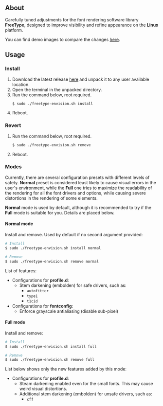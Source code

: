 ## About
Carefully tuned adjustments for the font rendering software library **FreeType**, designed to improve visibility and refine appearance on the **Linux** platform.

You can find demo images to compare the changes [here](./assets/comparison).

## Usage

### Install
1. Download the latest release [here](https://github.com/maximilionus/freetype-envision/releases/latest) and unpack it to any user available location.
2. Open the terminal in the unpacked directory.
3. Run the command below, root required.
   ```sh
   $ sudo ./freetype-envision.sh install
   ```
4. Reboot.

### Revert
1. Run the command below, root required.
   ```sh
   $ sudo ./freetype-envision.sh remove
   ```
2. Reboot.

### Modes
Currently, there are several configuration presets with different levels of safety. **Normal** preset is considered least likely to cause visual errors in the user's environment, while the **Full** one tries to maximize the readability of the rendering for all the font drivers and options, while causing severe distortions in the rendering of some elements.

**Normal** mode is used by default, although it is recommended to try if the **Full** mode is suitable for you. Details are placed below.

#### Normal mode
Install and remove. Used by default if no second argument provided:
```sh
# Install
$ sudo ./freetype-envision.sh install normal

# Remove
$ sudo ./freetype-envision.sh remove normal
```

List of features:
- Configurations for **profile.d**:
    - Stem darkening (embolden) for safe drivers, such as:
        - `autofitter`
        - `type1`
        - `t1cid`
- Configurations for **fontconfig**:
    - Enforce grayscale antialiasing (disable sub-pixel)

#### Full mode
Install and remove:
```sh
# Install
$ sudo ./freetype-envision.sh install full

# Remove
$ sudo ./freetype-envision.sh remove full
```

List below shows only the new features added by this mode:
- Configurations for **profile.d**:
    - Steam darkening enabled even for the small fonts. This may cause weird visual distortions.
    - Additional stem darkening (embolden) for unsafe drivers, such as:
        - `cff`
